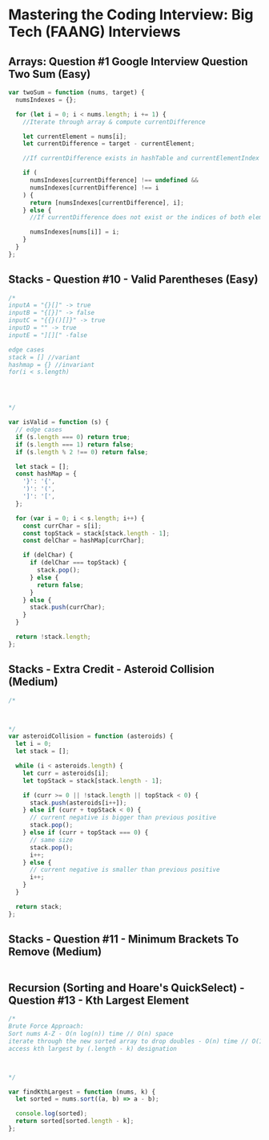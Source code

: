 # Mastering the Coding Interview: Big Tech (FAANG) Interviews

## Arrays: Question #1 Google Interview Question Two Sum (Easy)

```javascript
var twoSum = function (nums, target) {
  numsIndexes = {};

  for (let i = 0; i < nums.length; i += 1) {
    //Iterate through array & compute currentDifference

    let currentElement = nums[i];
    let currentDifference = target - currentElement;

    //If currentDifference exists in hashTable and currentElementIndex !== hashTable[currentDifference], return the indices of each element.

    if (
      numsIndexes[currentDifference] !== undefined &&
      numsIndexes[currentDifference] !== i
    ) {
      return [numsIndexes[currentDifference], i];
    } else {
      //If currentDifference does not exist or the indices of both elements are equal, move to the next element in the array.

      numsIndexes[nums[i]] = i;
    }
  }
};
```

## Stacks - Question #10 - Valid Parentheses (Easy)

```javascript
/*
inputA = "{}[]" -> true
inputB = "{[}]" -> false
inputC = "{{}()[]}" -> true
inputD = "" -> true
inputE = "][][" -false

edge cases
stack = [] //variant
hashmap = {} //invariant
for(i < s.length)




*/

var isValid = function (s) {
  // edge cases
  if (s.length === 0) return true;
  if (s.length === 1) return false;
  if (s.length % 2 !== 0) return false;

  let stack = [];
  const hashMap = {
    '}': '{',
    ')': '(',
    ']': '[',
  };

  for (var i = 0; i < s.length; i++) {
    const currChar = s[i];
    const topStack = stack[stack.length - 1];
    const delChar = hashMap[currChar];

    if (delChar) {
      if (delChar === topStack) {
        stack.pop();
      } else {
        return false;
      }
    } else {
      stack.push(currChar);
    }
  }

  return !stack.length;
};
```

## Stacks - Extra Credit - Asteroid Collision (Medium)

```javascript
/*



*/
var asteroidCollision = function (asteroids) {
  let i = 0;
  let stack = [];

  while (i < asteroids.length) {
    let curr = asteroids[i];
    let topStack = stack[stack.length - 1];

    if (curr >= 0 || !stack.length || topStack < 0) {
      stack.push(asteroids[i++]);
    } else if (curr + topStack < 0) {
      // current negative is bigger than previous positive
      stack.pop();
    } else if (curr + topStack === 0) {
      // same size
      stack.pop();
      i++;
    } else {
      // current negative is smaller than previous positive
      i++;
    }
  }

  return stack;
};
```

## Stacks - Question #11 - Minimum Brackets To Remove (Medium)

```javascript

```

## Recursion (Sorting and Hoare's QuickSelect) - Question #13 - Kth Largest Element

```javascript
/*
Brute Force Approach:
Sort nums A-Z - O(n log(n)) time // O(n) space
iterate through the new sorted array to drop doubles - O(n) time // O(1) space
access kth largest by (.length - k) designation



*/

var findKthLargest = function (nums, k) {
  let sorted = nums.sort((a, b) => a - b);

  console.log(sorted);
  return sorted[sorted.length - k];
};
```

